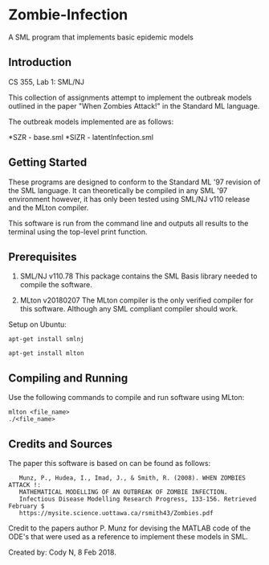 # Zombie-Infection
A SML program that implements basic epidemic models

## Introduction
CS 355, Lab 1: SML/NJ

This collection of assignments attempt to implement the outbreak models outlined
in the paper "When Zombies Attack!" in the Standard ML language.

The outbreak models implemented are as follows:
    
*SZR  - base.sml
*SIZR - latentInfection.sml

## Getting Started

These programs are designed to conform to the Standard ML '97 revision of the SML language. 
It can theoretically be compiled in any SML '97 environment however, it has only been tested 
using SML/NJ v110 release and the MLton compiler.

This software is run from the command line and outputs all results to the terminal using the 
top-level print function. 

## Prerequisites

1. SML/NJ v110.78
   This package contains the SML Basis library needed to compile the software.

       
2. MLton v20180207
   The MLton compiler is the only verified compiler for this software. Although any SML 
   compliant compiler should work.

Setup on Ubuntu:
        
    apt-get install smlnj
       
    apt-get install mlton
       
## Compiling and Running

Use the following commands to compile and run software using MLton:

    mlton <file_name>
    ./<file_name> 

## Credits and Sources

The paper this software is based on can be found as follows:

       Munz, P., Hudea, I., Imad, J., & Smith, R. (2008). WHEN ZOMBIES ATTACK !:
       MATHEMATICAL MODELLING OF AN OUTBREAK OF ZOMBIE INFECTION.
       Infectious Disease Modelling Research Progress, 133-156. Retrieved February $
       https://mysite.science.uottawa.ca/rsmith43/Zombies.pdf
       
Credit to the papers author P. Munz for devising the MATLAB code of the
ODE's that were used as a reference to implement these models in SML.

Created by: Cody N, 8 Feb 2018.
